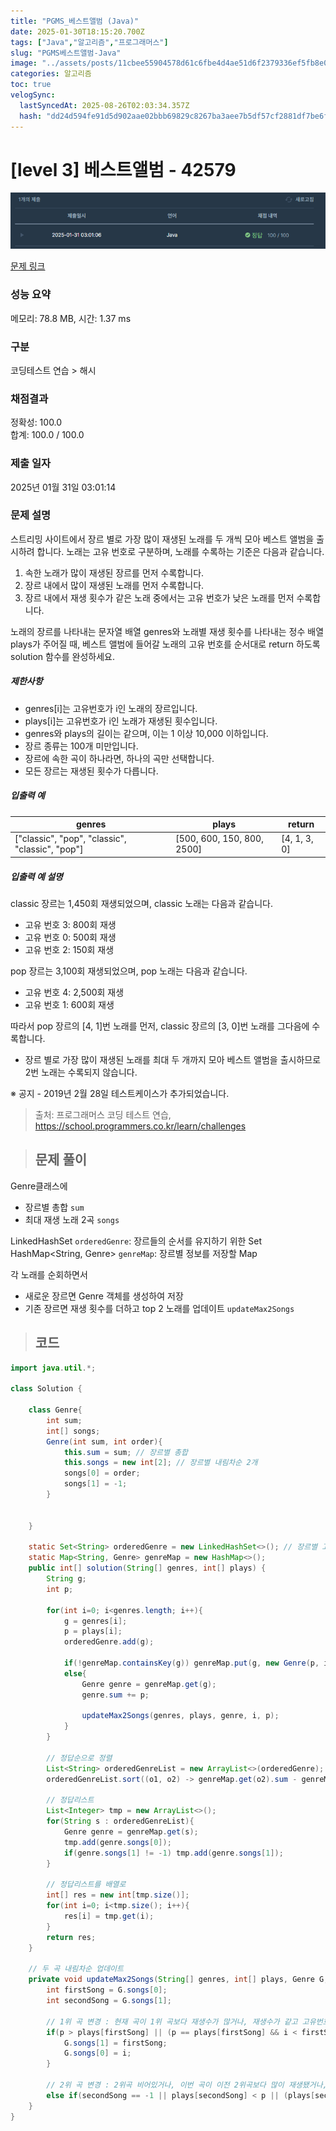 ```yaml
---
title: "PGMS_베스트앨범 (Java)"
date: 2025-01-30T18:15:20.700Z
tags: ["Java","알고리즘","프로그래머스"]
slug: "PGMS베스트앨범-Java"
image: "../assets/posts/11cbee55904578d61c6fbe4d4ae51d6f2379336ef5fb8e07d87faa7289b25e1a.png"
categories: 알고리즘
toc: true
velogSync:
  lastSyncedAt: 2025-08-26T02:03:34.357Z
  hash: "dd24d594fe91d5d902aae02bbb69829c8267ba3aee7b5df57cf2881df7be6fde"
---
```


# [level 3] 베스트앨범 - 42579 
![](/assets/posts/11cbee55904578d61c6fbe4d4ae51d6f2379336ef5fb8e07d87faa7289b25e1a.png)

[문제 링크](https://school.programmers.co.kr/learn/courses/30/lessons/42579) 

### 성능 요약

메모리: 78.8 MB, 시간: 1.37 ms

### 구분

코딩테스트 연습 > 해시

### 채점결과

정확성: 100.0<br/>합계: 100.0 / 100.0

### 제출 일자

2025년 01월 31일 03:01:14

### 문제 설명

<p>스트리밍 사이트에서 장르 별로 가장 많이 재생된 노래를 두 개씩 모아 베스트 앨범을 출시하려 합니다. 노래는 고유 번호로 구분하며, 노래를 수록하는 기준은 다음과 같습니다.</p>

<ol>
<li>속한 노래가 많이 재생된 장르를 먼저 수록합니다.</li>
<li>장르 내에서 많이 재생된 노래를 먼저 수록합니다.</li>
<li>장르 내에서 재생 횟수가 같은 노래 중에서는 고유 번호가 낮은 노래를 먼저 수록합니다.</li>
</ol>

<p>노래의 장르를 나타내는 문자열 배열 genres와 노래별 재생 횟수를 나타내는 정수 배열 plays가 주어질 때, 베스트 앨범에 들어갈 노래의 고유 번호를 순서대로 return 하도록 solution 함수를 완성하세요.</p>

<h5>제한사항</h5>

<ul>
<li>genres[i]는 고유번호가 i인 노래의 장르입니다.</li>
<li>plays[i]는 고유번호가 i인 노래가 재생된 횟수입니다.</li>
<li>genres와 plays의 길이는 같으며, 이는 1 이상 10,000 이하입니다.</li>
<li>장르 종류는 100개 미만입니다.</li>
<li>장르에 속한 곡이 하나라면, 하나의 곡만 선택합니다.</li>
<li>모든 장르는 재생된 횟수가 다릅니다.</li>
</ul>

<h5>입출력 예</h5>
<table class="table">
        <thead><tr>
<th>genres</th>
<th>plays</th>
<th>return</th>
</tr>
</thead>
        <tbody><tr>
<td>["classic", "pop", "classic", "classic", "pop"]</td>
<td>[500, 600, 150, 800, 2500]</td>
<td>[4, 1, 3, 0]</td>
</tr>
</tbody>
      </table>
<h5>입출력 예 설명</h5>

<p>classic 장르는 1,450회 재생되었으며, classic 노래는 다음과 같습니다.</p>

<ul>
<li>고유 번호 3: 800회 재생</li>
<li>고유 번호 0: 500회 재생</li>
<li>고유 번호 2: 150회 재생</li>
</ul>

<p>pop 장르는 3,100회 재생되었으며, pop 노래는 다음과 같습니다.</p>

<ul>
<li>고유 번호 4: 2,500회 재생</li>
<li>고유 번호 1: 600회 재생</li>
</ul>

<p>따라서 pop 장르의 [4, 1]번 노래를 먼저, classic 장르의 [3, 0]번 노래를 그다음에 수록합니다.</p>

<ul>
<li>장르 별로 가장 많이 재생된 노래를 최대 두 개까지 모아 베스트 앨범을 출시하므로 2번 노래는 수록되지 않습니다.</li>
</ul>

<p>※ 공지 - 2019년 2월 28일 테스트케이스가 추가되었습니다.</p>


> 출처: 프로그래머스 코딩 테스트 연습, https://school.programmers.co.kr/learn/challenges

> ## 문제 풀이

Genre클래스에 
- 장르별 총합 `sum`
- 최대 재생 노래 2곡 `songs`

LinkedHashSet<String> `orderedGenre`: 장르들의 순서를 유지하기 위한 Set
HashMap<String, Genre> `genreMap`: 장르별 정보를 저장할 Map

각 노래를 순회하면서

- 새로운 장르면 Genre 객체를 생성하여 저장
- 기존 장르면 재생 횟수를 더하고 top 2 노래를 업데이트 `updateMax2Songs`
  
  
  
> ## 코드

```java
import java.util.*;

class Solution {
    
    class Genre{
        int sum;
        int[] songs;
        Genre(int sum, int order){
            this.sum = sum; // 장르별 총합
            this.songs = new int[2]; // 장르별 내림차순 2개
            songs[0] = order;
            songs[1] = -1;
        }
        
        
    }
    
    static Set<String> orderedGenre = new LinkedHashSet<>(); // 장르별 고유번호 순서
    static Map<String, Genre> genreMap = new HashMap<>();
    public int[] solution(String[] genres, int[] plays) {
        String g;
        int p;
        
        for(int i=0; i<genres.length; i++){
            g = genres[i];
            p = plays[i];
            orderedGenre.add(g);
            
            if(!genreMap.containsKey(g)) genreMap.put(g, new Genre(p, i));
            else{
                Genre genre = genreMap.get(g);
                genre.sum += p;
                
                updateMax2Songs(genres, plays, genre, i, p);
            }
        }
        
        // 정답순으로 정렬
        List<String> orderedGenreList = new ArrayList<>(orderedGenre);
        orderedGenreList.sort((o1, o2) -> genreMap.get(o2).sum - genreMap.get(o1).sum);
        
        // 정답리스트
        List<Integer> tmp = new ArrayList<>();
        for(String s : orderedGenreList){
            Genre genre = genreMap.get(s);
            tmp.add(genre.songs[0]);
            if(genre.songs[1] != -1) tmp.add(genre.songs[1]);
        }
        
        // 정답리스트를 배열로
        int[] res = new int[tmp.size()];
        for(int i=0; i<tmp.size(); i++){
            res[i] = tmp.get(i);
        }
        return res;
    }
    
    // 두 곡 내림차순 업데이트
    private void updateMax2Songs(String[] genres, int[] plays, Genre G, int i, int p){
        int firstSong = G.songs[0];
        int secondSong = G.songs[1];
                                                      
        // 1위 곡 변경 : 현재 곡이 1위 곡보다 재생수가 많거나, 재생수가 같고 고유번호가 더 작은 경우
        if(p > plays[firstSong] || (p == plays[firstSong] && i < firstSong)){
            G.songs[1] = firstSong;
            G.songs[0] = i;
        }
                                                                             
        // 2위 곡 변경 : 2위곡 비어있거나, 이번 곡이 이전 2위곡보다 많이 재생됐거나, 재생수 같고 고유번호가 더 작은 경우
        else if(secondSong == -1 || plays[secondSong] < p || (plays[secondSong] == p && i < secondSong)) G.songs[1] = i;
    }
}  
```